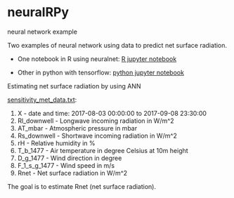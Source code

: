 # neuralRPy
neural network example 


Two examples of neural network using data to predict net surface radiation.
- One notebook in R using neuralnet:
[R jupyter notebook](../master/neuralnet_sensitivity_met_data.ipynb)

- Other in python with tensorflow:
[python jupyter notebook](../master/tensorflowPy.ipynb)


Estimating net surface radiation by using ANN

[sensitivity_met_data.txt](../master/data/sensitivity_met_data.txt):
1. X - date and time: 2017-08-03 00:00:00 to 2017-09-08 23:30:00
2. Rl_downwell - Longwave incoming radiation in W/m^2
3. AT_mbar - Atmospheric pressure in mbar
4. Rs_downwell - Shortwave incoming radiation in W/m^2
5. rH - Relative humidity in %
6. T_b_1477 - Air temperature in degree Celsius at 10m height
7. D_g_1477 - Wind direction in degree
8. F_1_s_g_1477 - Wind speed in m/s
9. Rnet - Net surface radiation in W/m^2


The goal is to estimate Rnet (net surface radiation). 
